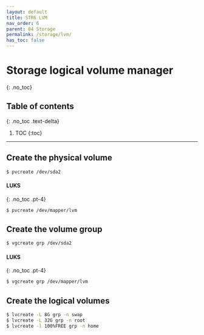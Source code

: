 ```yaml
---
layout: default
title: STR6 LVM
nav_order: 6
parent: 04 Storage
permalink: /storage/lvm/
has_toc: false
---
```


# Storage logical volume manager
{: .no_toc}

## Table of contents
{: .no_toc .text-delta}

1. TOC
{:toc}

---

## Create the physical volume

```bash
$ pvcreate /dev/sda2
```

#### LUKS
{: .no_toc .pt-4}

```bash
$ pvcreate /dev/mapper/lvm
```

## Create the volume group

```bash
$ vgcreate grp /dev/sda2
```

#### LUKS
{: .no_toc .pt-4}

```bash
$ vgcreate grp /dev/mapper/lvm
```

## Create the logical volumes

```bash
$ lvcreate -L 8G grp -n swap
$ lvcreate -L 32G grp -n root
$ lvcreate -l 100%FREE grp -n home
```
